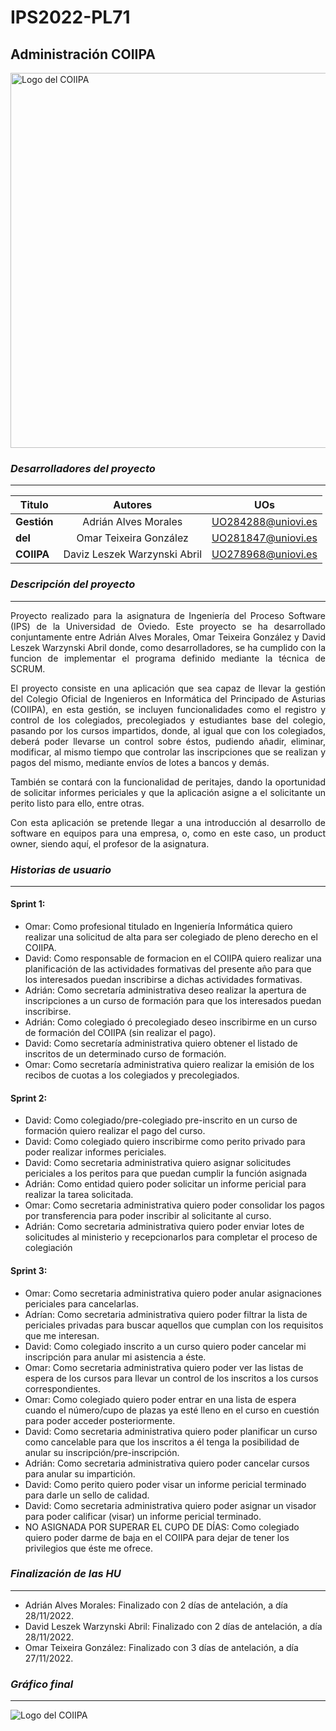 # IPS2022-PL71
## Administración COIIPA
<img src="https://user-images.githubusercontent.com/91057639/193476932-2d8eb8f6-8b87-4029-ad6a-909101684e20.jpg" alt="Logo del COIIPA" width="600"/>

### *Desarrolladores del proyecto*
---

|    Titulo     |            Autores            |         UOs        |
| ------------- |:-----------------------------:|:------------------:|
|  **Gestión**  |     Adrián Alves Morales      | UO284288@uniovi.es |
|    **del**    |    Omar Teixeira González     | UO281847@uniovi.es |
|   **COIIPA**  |  Daviz Leszek Warzynski Abril | UO278968@uniovi.es |


### *Descripción del proyecto*
---
<p align="justify"> 
Proyecto realizado para la asignatura de Ingeniería del Proceso Software (IPS) de la Universidad de Oviedo.
Este proyecto se ha desarrollado conjuntamente entre Adrián Alves Morales, Omar Teixeira González y David Leszek Warzynski Abril donde, como desarrolladores, se ha cumplido con la funcion de implementar el programa definido mediante la técnica de SCRUM.
</p>
<p align="justify"> 
El proyecto consiste en una aplicación que sea capaz de llevar la gestión del Colegio Oficial de Ingenieros en Informática del Principado de Asturias (COIIPA), en esta gestión, se incluyen funcionalidades como el registro y control de los colegiados, precolegiados y estudiantes base del colegio, pasando por los cursos impartidos, donde, al igual que con los colegiados, deberá poder llevarse un control sobre éstos, pudiendo añadir, eliminar, modificar, al mismo tiempo que controlar las inscripciones que se realizan y pagos del mismo, mediante envíos de lotes a bancos y demás.
</p>
<p align="justify"> 
También se contará con la funcionalidad de peritajes, dando la oportunidad de solicitar informes periciales y que la aplicación asigne a el solicitante un perito listo para ello, entre otras. 
</p>
<p align="justify"> 
Con esta aplicación se pretende llegar a una introducción al desarrollo de software en equipos para una empresa, o, como en este caso, un product owner, siendo aquí, el profesor de la asignatura.
</p>

### *Historias de usuario*
---
#### Sprint 1:
  - Omar: Como profesional titulado en Ingeniería Informática quiero realizar una solicitud de alta para ser colegiado de pleno derecho en el COIIPA.
  - David: Como responsable de formacion en el COIIPA quiero realizar una planificación de las actividades formativas del presente año para que los interesados puedan inscribirse a dichas actividades formativas.
  - Adrián: Como secretaría administrativa deseo realizar la apertura de inscripciones a un curso de formación para que los interesados puedan inscribirse.
  - Adrián: Como colegiado ó precolegiado deseo inscribirme en un curso de formación del COIIPA (sin realizar el pago).
  - David: Como secretaría administrativa quiero obtener el listado de inscritos de un determinado curso de formación.
  - Omar: Como secretaría administrativa quiero realizar la emisión de los recibos de cuotas a los colegiados y precolegiados.
  
#### Sprint 2:
  - David: Como colegiado/pre-colegiado pre-inscrito en un curso de formación quiero realizar el pago del curso.  
  - David: Como colegiado quiero inscribirme como perito privado para poder realizar informes periciales.
  - David: Como secretaria administrativa quiero asignar solicitudes periciales a los peritos para que puedan cumplir la función asignada
  - Adrián: Como entidad quiero poder solicitar un informe pericial para realizar la tarea solicitada.
  - Omar: Como secretaria administrativa quiero poder consolidar los pagos por transferencia para poder inscribir al solicitante al curso.
  - Adrián: Como secretaria administrativa quiero poder enviar lotes de solicitudes al ministerio y recepcionarlos para completar el proceso de colegiación
  
#### Sprint 3:
  - Omar: Como secretaria administrativa quiero poder anular asignaciones periciales para cancelarlas.
  - Adrían: Como secretaria administrativa quiero poder filtrar la lista de periciales privadas para buscar aquellos que cumplan con los requisitos que me interesan.
  - David: Como colegiado inscrito a un curso quiero poder cancelar mi inscripción para anular mi asistencia a éste.
  - Omar: Como secretaria administrativa quiero poder ver las listas de espera de los cursos para llevar un control de los inscritos a los cursos correspondientes.
  - Omar: Como colegiado quiero poder entrar en una lista de espera cuando el número/cupo de plazas ya esté lleno en el curso en cuestión para poder acceder posteriormente.
  - David: Como secretaria administrativa quiero poder planificar un curso como cancelable para que los inscritos a él tenga la posibilidad de anular su inscripción/pre-inscripción.
  - Adrián: Como secretaria administrativa quiero poder cancelar cursos para anular su impartición.
  - David: Como perito quiero poder visar un informe pericial terminado para darle un sello de calidad.
  - David: Como secretaria administrativa quiero poder asignar un visador para poder calificar (visar) un informe pericial terminado.
  - NO ASIGNADA POR SUPERAR EL CUPO DE DÍAS: Como colegiado quiero poder darme de baja en el COIIPA para dejar de tener los privilegios que éste me ofrece.

### *Finalización de las HU*
---
  - Adrián Alves Morales: Finalizado con 2 días de antelación, a día 28/11/2022.
  - David Leszek Warzynski Abril: Finalizado con 2 días de antelación, a día 28/11/2022.
  - Omar Teixeira González: Finalizado con 3 días de antelación, a día 27/11/2022.

### *Gráfico final*
---
<img src="https://user-images.githubusercontent.com/91057639/204363327-7d59d8de-e062-4d23-937b-e4bdbe5a8943.png" alt="Logo del COIIPA">


